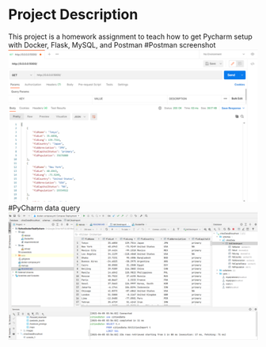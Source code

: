 # Project Description
This project is a homework assignment to teach how to get Pycharm setup with Docker, Flask, MySQL, and Postman
#Postman screenshot
![postman request output](./screenshots/postman.png)
#PyCharm data query
![Pycharm data query](./screenshots/query.png)
